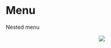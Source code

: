 Menu
====

Nested menu

<p align="center">
  <img src="https://raw.github.com/kaerus-component/menu/master/screenshot.png"/>
</p>